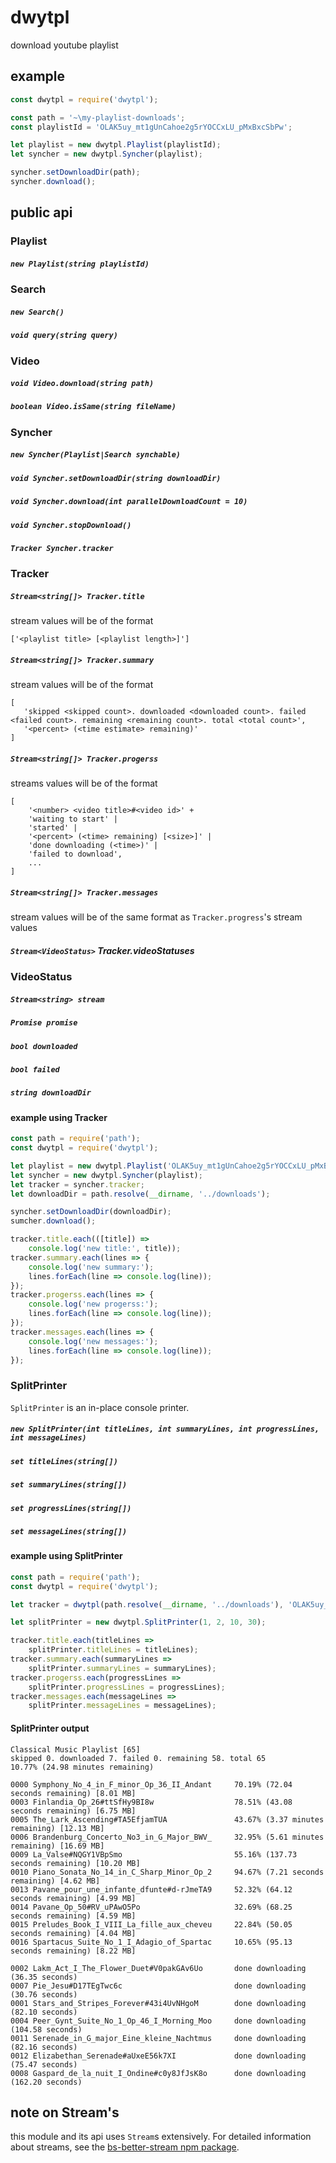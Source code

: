 # dwytpl

download youtube playlist

## example

```js
const dwytpl = require('dwytpl');

const path = '~\my-playlist-downloads';
const playlistId = 'OLAK5uy_mt1gUnCahoe2g5rYOCCxLU_pMxBxcSbPw';

let playlist = new dwytpl.Playlist(playlistId);
let syncher = new dwytpl.Syncher(playlist);

syncher.setDownloadDir(path);
syncher.download();
```

## public api

### Playlist

##### `new Playlist(string playlistId)`

### Search

##### `new Search()`

##### `void query(string query)`

#####  

### Video

##### `void Video.download(string path)`

##### `boolean Video.isSame(string fileName)`

### Syncher

##### `new Syncher(Playlist|Search synchable)`

##### `void Syncher.setDownloadDir(string downloadDir)`

##### `void Syncher.download(int parallelDownloadCount = 10)`

##### `void Syncher.stopDownload()`

##### `Tracker Syncher.tracker`

### Tracker

##### `Stream<string[]> Tracker.title`

stream values will be of the format 

```
['<playlist title> [<playlist length>]']
```

##### `Stream<string[]> Tracker.summary`

stream values will be of the format
 
 ```
 [
    'skipped <skipped count>. downloaded <downloaded count>. failed <failed count>. remaining <remaining count>. total <total count>',
    '<percent> (<time estimate> remaining)'
 ]
 ```

##### `Stream<string[]> Tracker.progerss`

streams values will be of the format

```
[
    '<number> <video title>#<video id>' +
    'waiting to start' |
    'started' |
    '<percent> (<time> remaining) [<size>]' |
    'done downloading (<time>)' |
    'failed to download',
    ...
] 
```

##### `Stream<string[]> Tracker.messages`

stream values will be of the same format as `Tracker.progress`'s stream values

##### `Stream<VideoStatus>` Tracker.videoStatuses

### VideoStatus

##### `Stream<string> stream`

##### `Promise promise`

##### `bool downloaded`

##### `bool failed`

##### `string downloadDir`

#### example using Tracker

```js
const path = require('path');
const dwytpl = require('dwytpl');

let playlist = new dwytpl.Playlist('OLAK5uy_mt1gUnCahoe2g5rYOCCxLU_pMxBxcSbPw');
let syncher = new dwytpl.Syncher(playlist);
let tracker = syncher.tracker;
let downloadDir = path.resolve(__dirname, '../downloads');

syncher.setDownloadDir(downloadDir);
sumcher.download();

tracker.title.each(([title]) =>
    console.log('new title:', title));
tracker.summary.each(lines => {
    console.log('new summary:');
    lines.forEach(line => console.log(line));
});
tracker.progerss.each(lines => {
    console.log('new progerss:');
    lines.forEach(line => console.log(line));
});
tracker.messages.each(lines => {
    console.log('new messages:');
    lines.forEach(line => console.log(line));
});
```

### SplitPrinter

`SplitPrinter` is an in-place console printer.

##### `new SplitPrinter(int titleLines, int summaryLines, int progressLines, int messageLines)`

##### `set titleLines(string[])`

##### `set summaryLines(string[])`

##### `set progressLines(string[])`

##### `set messageLines(string[])`

#### example using SplitPrinter

```js
const path = require('path');
const dwytpl = require('dwytpl');

let tracker = dwytpl(path.resolve(__dirname, '../downloads'), 'OLAK5uy_mt1gUnCahoe2g5rYOCCxLU_pMxBxcSbPw', 10);

let splitPrinter = new dwytpl.SplitPrinter(1, 2, 10, 30);

tracker.title.each(titleLines =>
    splitPrinter.titleLines = titleLines);
tracker.summary.each(summaryLines =>
    splitPrinter.summaryLines = summaryLines);
tracker.progerss.each(progressLines =>
    splitPrinter.progressLines = progressLines);
tracker.messages.each(messageLines =>
    splitPrinter.messageLines = messageLines);
```

#### SplitPrinter output
```
Classical Music Playlist [65]
skipped 0. downloaded 7. failed 0. remaining 58. total 65
10.77% (24.98 minutes remaining)

0000 Symphony_No_4_in_F_minor_Op_36_II_Andant     70.19% (72.04 seconds remaining) [8.01 MB]
0003 Finlandia_Op_26#ttSfHy9BI8w                  78.51% (43.08 seconds remaining) [6.75 MB]
0005 The_Lark_Ascending#TA5EfjamTUA               43.67% (3.37 minutes remaining) [12.13 MB]
0006 Brandenburg_Concerto_No3_in_G_Major_BWV_     32.95% (5.61 minutes remaining) [16.69 MB]
0009 La_Valse#NQGY1VBpSmo                         55.16% (137.73 seconds remaining) [10.20 MB]
0010 Piano_Sonata_No_14_in_C_Sharp_Minor_Op_2     94.67% (7.21 seconds remaining) [4.62 MB]
0013 Pavane_pour_une_infante_dfunte#d-rJmeTA9     52.32% (64.12 seconds remaining) [4.99 MB]
0014 Pavane_Op_50#RV_uPAwO5Po                     32.69% (68.25 seconds remaining) [4.59 MB]
0015 Preludes_Book_I_VIII_La_fille_aux_cheveu     22.84% (50.05 seconds remaining) [4.04 MB]
0016 Spartacus_Suite_No_1_I_Adagio_of_Spartac     10.65% (95.13 seconds remaining) [8.22 MB]

0002 Lakm_Act_I_The_Flower_Duet#V0pakGAv6Uo       done downloading (36.35 seconds)
0007 Pie_Jesu#D17TEgTwc6c                         done downloading (30.76 seconds)
0001 Stars_and_Stripes_Forever#43i4UvNHgoM        done downloading (82.10 seconds)
0004 Peer_Gynt_Suite_No_1_Op_46_I_Morning_Moo     done downloading (104.58 seconds)
0011 Serenade_in_G_major_Eine_kleine_Nachtmus     done downloading (82.16 seconds)
0012 Elizabethan_Serenade#aUxeE56k7XI             done downloading (75.47 seconds)
0008 Gaspard_de_la_nuit_I_Ondine#c0y8JfJsK8o      done downloading (162.20 seconds)
```

## note on Stream's

this module and its api uses `Stream`s extensively. For detailed information about streams, see the [bs-better-stream npm package](https://www.npmjs.com/package/bs-better-stream).
